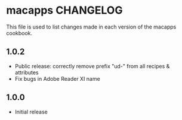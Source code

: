 macapps CHANGELOG
====================

This file is used to list changes made in each version of the macapps cookbook.

1.0.2
-----

- Public release: correctly remove prefix "ud-" from all recipes & attributes
- Fix bugs in Adobe Reader XI name

1.0.0
-----
- Initial release

